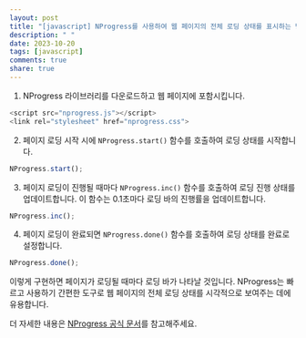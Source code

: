 ```yaml
---
layout: post
title: "[javascript] NProgress를 사용하여 웹 페이지의 전체 로딩 상태를 표시하는 방법은?"
description: " "
date: 2023-10-20
tags: [javascript]
comments: true
share: true
---
```


1. NProgress 라이브러리를 다운로드하고 웹 페이지에 포함시킵니다. 
```javascript
<script src="nprogress.js"></script>
<link rel="stylesheet" href="nprogress.css">
```

2. 페이지 로딩 시작 시에 `NProgress.start()` 함수를 호출하여 로딩 상태를 시작합니다. 
```javascript
NProgress.start();
```

3. 페이지 로딩이 진행될 때마다 `NProgress.inc()` 함수를 호출하여 로딩 진행 상태를 업데이트합니다. 이 함수는 0.1초마다 로딩 바의 진행률을 업데이트합니다. 
```javascript
NProgress.inc();
```

4. 페이지 로딩이 완료되면 `NProgress.done()` 함수를 호출하여 로딩 상태를 완료로 설정합니다. 
```javascript
NProgress.done();
```

이렇게 구현하면 페이지가 로딩될 때마다 로딩 바가 나타날 것입니다. NProgress는 빠르고 사용하기 간편한 도구로 웹 페이지의 전체 로딩 상태를 시각적으로 보여주는 데에 유용합니다.

더 자세한 내용은 [NProgress 공식 문서](https://ricostacruz.com/nprogress/)를 참고해주세요.
